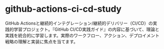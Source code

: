# github-actions-ci-cd-study
GitHub Actionsと継続的インテグレーション/継続的デリバリー（CI/CD）の実践的学習プロジェクト。『GitHub CI/CD実践ガイド』の内容に基づいて、理論と実践を統合的に学習します。実際のワークフロー、アクション、デプロイメント戦略の理解と実装に焦点を当てます。
